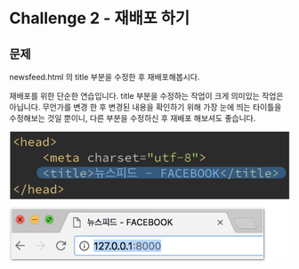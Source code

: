 # Challenge 2 - 재배포 하기

## 문제

newsfeed.html 의 title 부분을 수정한 후 재배포해봅시다.

재배포를 위한 단순한 연습입니다. title 부분을 수정하는 작업이 크게 의미있는 작업은 아닙니다. 무언가를 변경 한 후 변경된 내용을 확인하기 위해 가장 눈에 띄는 타이틀을 수정해보는 것일 뿐이니, 다른 부분을 수정하신 후 재배포 해보셔도 좋습니다.

![](../../.gitbook/assets/image%20%2827%29.png)

